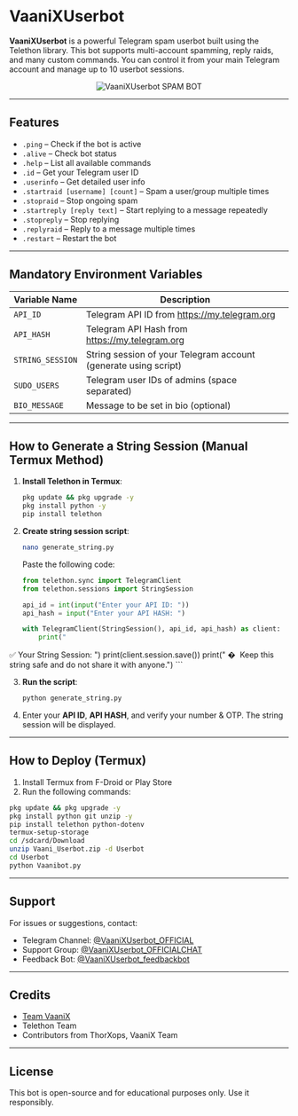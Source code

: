 
# VaaniXUserbot

**VaaniXUserbot** is a powerful Telegram spam userbot built using the Telethon library. This bot supports multi-account spamming, reply raids, and many custom commands. You can control it from your main Telegram account and manage up to 10 userbot sessions.

<p align="center">
  <img src="https://telegra.ph/file/vaanixuserbot_algerian.png" alt="VaaniXUserbot SPAM BOT">
</p>

---

## Features

- `.ping` – Check if the bot is active
- `.alive` – Check bot status
- `.help` – List all available commands
- `.id` – Get your Telegram user ID
- `.userinfo` – Get detailed user info
- `.startraid [username] [count]` – Spam a user/group multiple times
- `.stopraid` – Stop ongoing spam
- `.startreply [reply text]` – Start replying to a message repeatedly
- `.stopreply` – Stop replying
- `.replyraid` – Reply to a message multiple times
- `.restart` – Restart the bot

---

## Mandatory Environment Variables

| Variable Name | Description |
|---------------|-------------|
| `API_ID`      | Telegram API ID from https://my.telegram.org |
| `API_HASH`    | Telegram API Hash from https://my.telegram.org |
| `STRING_SESSION` | String session of your Telegram account (generate using script) |
| `SUDO_USERS`  | Telegram user IDs of admins (space separated) |
| `BIO_MESSAGE` | Message to be set in bio (optional) |

---


## How to Generate a String Session (Manual Termux Method)

1. **Install Telethon in Termux**:
    ```bash
    pkg update && pkg upgrade -y
    pkg install python -y
    pip install telethon
    ```

2. **Create string session script**:
    ```bash
    nano generate_string.py
    ```

    Paste the following code:
    ```python
    from telethon.sync import TelegramClient
    from telethon.sessions import StringSession

    api_id = int(input("Enter your API ID: "))
    api_hash = input("Enter your API HASH: ")

    with TelegramClient(StringSession(), api_id, api_hash) as client:
        print("
✅ Your String Session:
")
        print(client.session.save())
        print("
� ️ Keep this string safe and do not share it with anyone.")
    ```

3. **Run the script**:
    ```bash
    python generate_string.py
    ```

4. Enter your **API ID**, **API HASH**, and verify your number & OTP. The string session will be displayed.


---

## How to Deploy (Termux)

1. Install Termux from F-Droid or Play Store  
2. Run the following commands:

```bash
pkg update && pkg upgrade -y
pkg install python git unzip -y
pip install telethon python-dotenv
termux-setup-storage
cd /sdcard/Download
unzip Vaani_Userbot.zip -d Userbot
cd Userbot
python Vaanibot.py
```

---

## Support

For issues or suggestions, contact:

- Telegram Channel: [@VaaniXUserbot_OFFICIAL](https://t.me/VaaniXuserbot_Official)
- Support Group: [@VaaniXUserbot_OFFICIALCHAT](https://t.me/VaaniXUserbot_OFFICIALCHAT)
- Feedback Bot: [@VaaniXUserbot_feedbackbot](https://t.me/VaaniXUserbot_feedbackbot)

---

## Credits

- [Team VaaniX](https://t.me/VaaniXUserbot_OFFICIAL)
- Telethon Team
- Contributors from ThorXops, VaaniX Team

---

## License

This bot is open-source and for educational purposes only. Use it responsibly.
